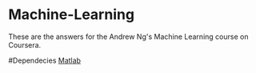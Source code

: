 # Machine-Learning
These are the answers for the Andrew Ng's Machine Learning course on Coursera.

#Dependecies
[Matlab](https://www.mathworks.com/products/matlab.html?s_tid=hp_products_matlab)
